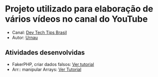 # Projeto utilizado para elaboração de vários vídeos no canal do YouTube
- Canal: [Dev Tech Tips Brasil](https://www.youtube.com/channel/UC_TXbxNKS3aU-_EwFcgCYjA)
- Autor: [Urnau](https://www.linkedin.com/in/urnau/)


## Atividades desenvolvidas
- FakerPHP, criar dados falsos: [Ver tutorial](https://www.youtube.com/watch?v=AeRgitoHzv8)
- Arr:: manipular Arrays: [Ver Tutorial](https://www.youtube.com/watch?v=XtqSBkmvVGc)

